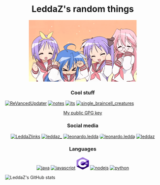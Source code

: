 <h1 align="center">LeddaZ's random things</h1>

<p align="center">
    <img src="./assets/luckystar.gif" alt="Lucky Star"/>
</p>

<h3 align="center">Cool stuff</h3>

[![ReVancedUpdater](https://github-readme-stats.vercel.app/api/pin/?username=LeddaZ&repo=ReVancedUpdater&bg_color=1e1e2e&text_color=cdd6f4&icon_color=cba6f7&title_color=94e2d5)](https://github.com/LeddaZ/ReVancedUpdater)
[![notes](https://github-readme-stats.vercel.app/api/pin/?username=LeddaZ&repo=notes&bg_color=1e1e2e&text_color=cdd6f4&icon_color=cba6f7&title_color=94e2d5)](https://github.com/LeddaZ/notes)
[![its](https://github-readme-stats.vercel.app/api/pin/?username=LeddaZ&repo=its&bg_color=1e1e2e&text_color=cdd6f4&icon_color=cba6f7&title_color=94e2d5)](https://github.com/LeddaZ/its)
[![single_braincell_creatures](https://github-readme-stats.vercel.app/api/pin/?username=LeddaZ&repo=animalinfo&bg_color=1e1e2e&text_color=cdd6f4&icon_color=cba6f7&title_color=94e2d5)](https://github.com/LeddaZ/animalinfo)

<p align="center"><a href="https://leddaz.github.io/files/gpg.asc">My public GPG key</a></p>

<h3 align="center">Social media</h3>
<p align="center">
    <a href="https://t.me/LeddaZlinks"><img src="https://www.vectorlogo.zone/logos/telegram/telegram-tile.svg" alt="LeddaZlinks" height="40" width="40"/></a>
    <a href="https://twitter.com/LeddaZ_"><img src="https://www.vectorlogo.zone/logos/twitter/twitter-tile.svg" alt="leddaz_" height="40" width="40"/></a>
    <a href="https://instagram.com/leonardo.ledda"><img src="https://www.vectorlogo.zone/logos/instagram/instagram-tile.svg" alt="leonardo.ledda" height="40" width="40"/></a>
    <a href="https://threads.com/leonardo.ledda"><img src="https://github.com/edent/SuperTinyIcons/raw/master/images/svg/threads.svg" alt="leonardo.ledda" height="41" width="41" style="border-radius: 6px"/></a>
    <a href="https://www.youtube.com/@LeddaZ"><img src="https://www.vectorlogo.zone/logos/youtube/youtube-tile.svg" alt="leddaz" height="40" width="40"/></a>
</p>

<h3 align="center">Languages</h3>
<p align="center">
    <a href="https://www.java.com"><img src="https://www.vectorlogo.zone/logos/java/java-icon.svg" alt="java" width="40" height="40"/></a>
    <a href="https://www.javascript.com/"><img src="https://www.vectorlogo.zone/logos/javascript/javascript-vertical.svg" alt="javascript" width="40" height="40"/></a>
    <a href="https://docs.microsoft.com/en-us/dotnet/csharp/"><img src="./assets/csharp.svg" alt="csharp" width="40" height="40"/></a>
    <a href="https://nodejs.org"><img src="https://www.vectorlogo.zone/logos/nodejs/nodejs-icon.svg" alt="nodejs" width="40" height="40"/></a>
    <a href="https://www.python.org"><img src="https://www.vectorlogo.zone/logos/python/python-icon.svg" alt="python" width="40" height="40"/></a>
</p>

![LeddaZ's GitHub stats](https://github-readme-stats.vercel.app/api?username=LeddaZ&show_icons=true&bg_color=1e1e2e&text_color=cdd6f4&icon_color=cba6f7&title_color=94e2d5)

